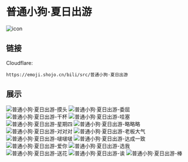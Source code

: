 # 普通小狗·夏日出游
![icon](https://emoji.shojo.cn/bili/src/普通小狗·夏日出游/icon.png)
## 链接
Cloudflare:
```
https://emoji.shojo.cn/bili/src/普通小狗·夏日出游
```
## 展示
![普通小狗·夏日出游-摸头](https://emoji.shojo.cn/bili/src/普通小狗·夏日出游/普通小狗·夏日出游-摸头.png)
![普通小狗·夏日出游-委屈](https://emoji.shojo.cn/bili/src/普通小狗·夏日出游/普通小狗·夏日出游-委屈.png)
![普通小狗·夏日出游-干杯](https://emoji.shojo.cn/bili/src/普通小狗·夏日出游/普通小狗·夏日出游-干杯.png)
![普通小狗·夏日出游-哇塞](https://emoji.shojo.cn/bili/src/普通小狗·夏日出游/普通小狗·夏日出游-哇塞.png)
![普通小狗·夏日出游-星期四](https://emoji.shojo.cn/bili/src/普通小狗·夏日出游/普通小狗·夏日出游-星期四.png)
![普通小狗·夏日出游-略略略](https://emoji.shojo.cn/bili/src/普通小狗·夏日出游/普通小狗·夏日出游-略略略.png)
![普通小狗·夏日出游-对对对](https://emoji.shojo.cn/bili/src/普通小狗·夏日出游/普通小狗·夏日出游-对对对.png)
![普通小狗·夏日出游-老板大气](https://emoji.shojo.cn/bili/src/普通小狗·夏日出游/普通小狗·夏日出游-老板大气.png)
![普通小狗·夏日出游-啵啵啵](https://emoji.shojo.cn/bili/src/普通小狗·夏日出游/普通小狗·夏日出游-啵啵啵.png)
![普通小狗·夏日出游-达成一致](https://emoji.shojo.cn/bili/src/普通小狗·夏日出游/普通小狗·夏日出游-达成一致.png)
![普通小狗·夏日出游-爱你](https://emoji.shojo.cn/bili/src/普通小狗·夏日出游/普通小狗·夏日出游-爱你.png)
![普通小狗·夏日出游-选我](https://emoji.shojo.cn/bili/src/普通小狗·夏日出游/普通小狗·夏日出游-选我.png)
![普通小狗·夏日出游-送花](https://emoji.shojo.cn/bili/src/普通小狗·夏日出游/普通小狗·夏日出游-送花.png)
![普通小狗·夏日出游-诶](https://emoji.shojo.cn/bili/src/普通小狗·夏日出游/普通小狗·夏日出游-诶.png)
![普通小狗·夏日出游-棒](https://emoji.shojo.cn/bili/src/普通小狗·夏日出游/普通小狗·夏日出游-棒.png)
